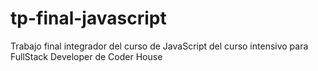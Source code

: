 # tp-final-javascript
Trabajo final integrador del curso de JavaScript del curso intensivo para FullStack Developer de Coder House

